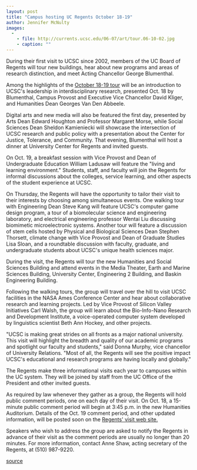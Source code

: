 ```yaml
---
layout: post
title: "Campus hosting UC Regents October 18-19"
author: Jennifer McNulty
images:
  -
    - file: http://currents.ucsc.edu/06-07/art/tour.06-10-02.jpg
    - caption: ""
---
```


During their first visit to UCSC since 2002, members of the UC Board of Regents will tour new buildings, hear about new programs and areas of research distinction, and meet Acting Chancellor George Blumenthal.

Among the highlights of the [October 18-19 tour][1] will be an introduction to UCSC's leadership in interdisciplinary research, presented Oct. 18 by Blumenthal, Campus Provost and Executive Vice Chancellor David Kliger, and Humanities Dean Georges Van Den Abbeele.

Digital arts and new media will also be featured the first day, presented by Arts Dean Edward Houghton and Professor Margaret Morse, while Social Sciences Dean Sheldon Kamieniecki will showcase the intersection of UCSC research and public policy with a presentation about the Center for Justice, Tolerance, and Community. That evening, Blumenthal will host a dinner at University Center for Regents and invited guests.

On Oct. 19, a breakfast session with Vice Provost and Dean of Undergraduate Education William Ladusaw will feature the "living and learning environment." Students, staff, and faculty will join the Regents for informal discussions about the colleges, service learning, and other aspects of the student experience at UCSC.

On Thursday, the Regents will have the opportunity to tailor their visit to their interests by choosing among simultaneous events. One walking tour with Engineering Dean Steve Kang will feature UCSC's computer game design program, a tour of a biomolecular science and engineering laboratory, and electrical engineering professor Wentai Liu discussing biomimetic microelectronic systems. Another tour will feature a discussion of stem cells hosted by Physical and Biological Sciences Dean Stephen Thorsett, climate change with Vice Provost and Dean of Graduate Studies Lisa Sloan, and a roundtable discussion with faculty, graduate, and undergraduate students about UCSC's unique health sciences major.

During the visit, the Regents will tour the new Humanities and Social Sciences Building and attend events in the Media Theater, Earth and Marine Sciences Building, University Center, Engineering 2 Building, and Baskin Engineering Building.

Following the walking tours, the group will travel over the hill to visit UCSC facilities in the NASA Ames Conference Center and hear about collaborative research and learning projects. Led by Vice Provost of Silicon Valley Initiatives Carl Walsh, the group will learn about the Bio-Info-Nano Research and Development Institute, a voice-operated computer system developed by linguistics scientist Beth Ann Hockey, and other projects.

"UCSC is making great strides on all fronts as a major national university. This visit will highlight the breadth and quality of our academic programs and spotlight our faculty and students," said Donna Murphy, vice chancellor of University Relations. "Most of all, the Regents will see the positive impact UCSC's educational and research programs are having locally and globally."

The Regents make three informational visits each year to campuses within the UC system. They will be joined by staff from the UC Office of the President and other invited guests.

As required by law whenever they gather as a group, the Regents will hold public comment periods, one on each day of their visit. On Oct. 18, a 15-minute public comment period will begin at 3:45 p.m. in the new Humanities Auditorium. Details of the Oct. 19 comment period, and other updated information, will be posted soon on the [Regents' visit web site.][1]

Speakers who wish to address the group are asked to notify the Regents in advance of their visit as the comment periods are usually no longer than 20 minutes. For more information, contact Anne Shaw, acting secretary of the Regents, at (510) 987-9220.

[1]: http://www.ucsc.edu/news_events/regents-visit_10-06/

[source](http://www1.ucsc.edu/currents/06-07/10-02/regents.asp "Permalink to regents")
